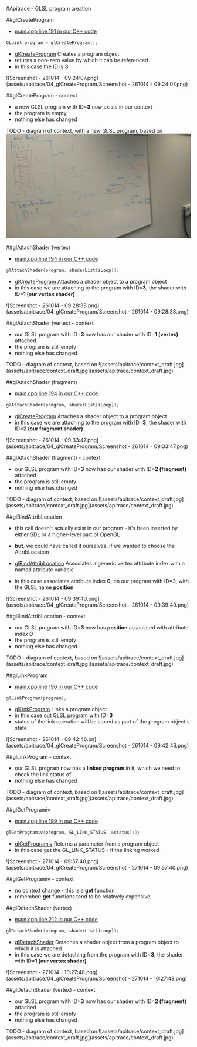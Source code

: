 #Apitrace - GLSL program creation

##glCreateProgram

- [main.cpp line 191 in our C++ code](https://github.com/shearer12345/graphics_examples_in_git_branches/blob/glTraingleWhiteWithApiTrace/main.cpp#L191)
```C++
GLuint program = glCreateProgram();
```

- [glCreateProgram](https://www.opengl.org/sdk/docs/man4/html/glCreateProgram.xhtml) Creates a program object
- returns a non-zero value by which it can be referenced
- in this case the ID is **3**

![Screenshot - 261014 - 09:24:07.png](assets/apitrace/04_glCreateProgram/Screenshot - 261014 - 09:24:07.png)

##glCreateProgram - context

- a new GLSL program with ID=**3** now exists in our context
- the program is empty
- nothing else has changed

TODO - diagram of context, with a new GLSL program, based on ![assets/apitrace/context_draft.jpg](assets/apitrace/context_draft.jpg)

##glAttachShader (vertex)

- [main.cpp line 194 in our C++ code](https://github.com/shearer12345/graphics_examples_in_git_branches/blob/glTraingleWhiteWithApiTrace/main.cpp#L194)
```C++
glAttachShader(program, shaderList[iLoop]);
```

- [glCreateProgram](https://www.opengl.org/sdk/docs/man4/html/glAttachShader.xhtml) Attaches a shader object to a program object
- in this case we are attaching to the program with ID=**3**, the shader with ID=**1 (our vertex shader)**

![Screenshot - 261014 - 09:28:38.png](assets/apitrace/04_glCreateProgram/Screenshot - 261014 - 09:28:38.png)

##glAttachShader (vertex) - context

- our GLSL program with ID=**3** now has our shader with ID=**1 (vertex)** attached
- the program is still empty
- nothing else has changed

TODO - diagram of context, based on ![assets/apitrace/context_draft.jpg](assets/apitrace/context_draft.jpg](assets/apitrace/context_draft.jpg)

##glAttachShader (fragment)

- [main.cpp line 194 in our C++ code](https://github.com/shearer12345/graphics_examples_in_git_branches/blob/glTraingleWhiteWithApiTrace/main.cpp#L194)
```C++
glAttachShader(program, shaderList[iLoop]);
```

- [glCreateProgram](https://www.opengl.org/sdk/docs/man4/html/glAttachShader.xhtml) Attaches a shader object to a program object
- in this case we are attaching to the program with ID=**3**, the shader with ID=**2 (our fragment shader)**

![Screenshot - 261014 - 09:33:47.png](assets/apitrace/04_glCreateProgram/Screenshot - 261014 - 09:33:47.png)

##glAttachShader (fragment) - context

- our GLSL program with ID=**3** now has our shader with ID=**2 (fragment)** attached
- the program is still empty
- nothing else has changed

TODO - diagram of context, based on ![assets/apitrace/context_draft.jpg](assets/apitrace/context_draft.jpg](assets/apitrace/context_draft.jpg)

##glBindAttribLocation

- this call doesn't actually exist in our program - it's been inserted by either SDL or a higher-level part of OpenGL
- **but**, we could have called it ourselves, if we wanted to choose the AttribLocation

- [glBindAttribLocation](https://www.opengl.org/sdk/docs/man4/html/glBindAttribLocation.xhtml) Associates a generic vertex attribute index with a named attribute variable
- in this case associates attribute index **0**, on our program with ID=3, with the GLSL name **position**

![Screenshot - 261014 - 09:39:40.png](assets/apitrace/04_glCreateProgram/Screenshot - 261014 - 09:39:40.png)

##glBindAttribLocation - context

- our GLSL program with ID=**3** now has **position** associated with attribute index **0**
- the program is still empty
- nothing else has changed

TODO - diagram of context, based on ![assets/apitrace/context_draft.jpg](assets/apitrace/context_draft.jpg](assets/apitrace/context_draft.jpg)

##glLinkProgram

- [main.cpp line 196 in our C++ code](https://github.com/shearer12345/graphics_examples_in_git_branches/blob/glTraingleWhiteWithApiTrace/main.cpp#L196)
```C++
glLinkProgram(program);
```

- [glLinkProgram](https://www.opengl.org/sdk/docs/man4/html/glBindAttribLocation.xhtml) Links a program object
- in this case out GLSL program with ID=**3**
- status of the link operation will be stored as part of the program object's state

![Screenshot - 261014 - 09:42:46.pn](assets/apitrace/04_glCreateProgram/Screenshot - 261014 - 09:42:46.png)

##glLinkProgram - context

- our GLSL program now has a **linked program** in it, which we need to check the link status of
- nothing else has changed

TODO - diagram of context, based on ![assets/apitrace/context_draft.jpg](assets/apitrace/context_draft.jpg](assets/apitrace/context_draft.jpg)

##glGetProgramiv

- [main.cpp line 199 in our C++ code](https://github.com/shearer12345/graphics_examples_in_git_branches/blob/glTraingleWhiteWithApiTrace/main.cpp#L199)
```C++
glGetProgramiv(program, GL_LINK_STATUS, &status););
```

- [glGetProgramiv](https://www.opengl.org/sdk/docs/man4/html/glGetProgram.xhtml) Returns a parameter from a program object
- in this case get the GL_LINK_STATUS - if the linking worked

![Screenshot - 271014 - 09:57:40.png](assets/apitrace/04_glCreateProgram/Screenshot - 271014 - 09:57:40.png)

##glGetProgramiv - context

- no context change - this is a **get** function
- remember: **get** functions tend to be relatively expensive

##glDetachShader (vertex)

- [main.cpp line 212 in our C++ code](https://github.com/shearer12345/graphics_examples_in_git_branches/blob/glTraingleWhiteWithApiTrace/main.cpp#L212)
```C++
glDetachShader(program, shaderList[iLoop]);
```

- [glDetachShader](https://www.opengl.org/sdk/docs/man4/html/glDetachShader.xhtml) Detaches a shader object from a program object to which it is attached
- in this case we are detaching from the program with ID=**3**, the shader with ID=**1 (our vertex shader)**

![Screenshot - 271014 - 10:27:48.png](assets/apitrace/04_glCreateProgram/Screenshot - 271014 - 10:27:48.png)

##glDetachShader (vertex) - context

- our GLSL program with ID=**3** now has our shader with ID=**2 (fragment)** attached
- the program is still empty
- nothing else has changed

TODO - diagram of context, based on ![assets/apitrace/context_draft.jpg](assets/apitrace/context_draft.jpg](assets/apitrace/context_draft.jpg)

